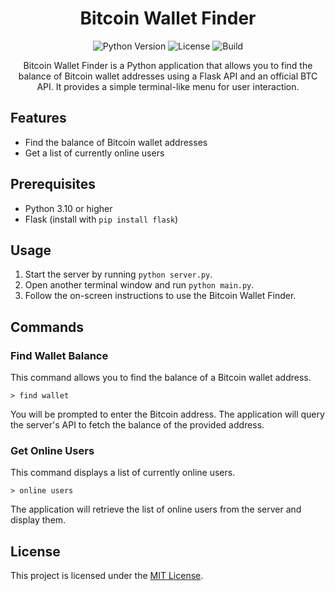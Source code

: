 <h1 align="center">Bitcoin Wallet Finder</h1>

<p align="center">
  <img src="https://img.shields.io/badge/Python-3.10%2B-blue.svg" alt="Python Version">
  <img src="https://img.shields.io/github/license/lopekinz/BTCSt3aIer" alt="License">
  <img src="https://img.shields.io/appveyor/build/lopekinz/BTCSt3aIer" alt="Build">
</p>

<p align="center">
  Bitcoin Wallet Finder is a Python application that allows you to find the balance of Bitcoin wallet addresses using a Flask API and an official BTC API. It provides a simple terminal-like menu for user interaction.
</p>

## Features

- Find the balance of Bitcoin wallet addresses
- Get a list of currently online users

## Prerequisites

- Python 3.10 or higher
- Flask (install with `pip install flask`)

## Usage

1. Start the server by running `python server.py`.
2. Open another terminal window and run `python main.py`.
3. Follow the on-screen instructions to use the Bitcoin Wallet Finder.

## Commands

### Find Wallet Balance

This command allows you to find the balance of a Bitcoin wallet address.

```
> find wallet
```

You will be prompted to enter the Bitcoin address. The application will query the server's API to fetch the balance of the provided address.

### Get Online Users

This command displays a list of currently online users.

```
> online users
```

The application will retrieve the list of online users from the server and display them.

## License

This project is licensed under the [MIT License](LICENSE).

